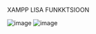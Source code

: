 XAMPP LISA FUNKKTSIOON


![image](https://github.com/user-attachments/assets/f491e66f-ce9a-41ca-aa1e-46424f062921)
![image](https://github.com/user-attachments/assets/ae493028-0ac8-467e-be95-528f819b3c37)

